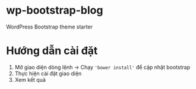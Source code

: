 # wp-bootstrap-blog
WordPress Bootstrap theme starter
# Hướng dẫn cài đặt

1. Mở giao diện dòng lệnh -> Chạy `'bower install'` để cập nhật bootstrap
2. Thực hiện cài đặt giao diện
3. Xem kết quả